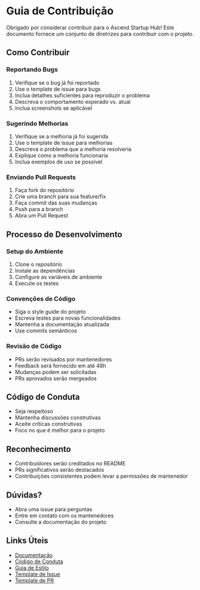 # Guia de Contribuição

Obrigado por considerar contribuir para o Ascend Startup Hub! Este documento fornece um conjunto de diretrizes para contribuir com o projeto.

## Como Contribuir

### Reportando Bugs

1. Verifique se o bug já foi reportado
2. Use o template de issue para bugs
3. Inclua detalhes suficientes para reproduzir o problema
4. Descreva o comportamento esperado vs. atual
5. Inclua screenshots se aplicável

### Sugerindo Melhorias

1. Verifique se a melhoria já foi sugerida
2. Use o template de issue para melhorias
3. Descreva o problema que a melhoria resolveria
4. Explique como a melhoria funcionaria
5. Inclua exemplos de uso se possível

### Enviando Pull Requests

1. Faça fork do repositório
2. Crie uma branch para sua feature/fix
3. Faça commit das suas mudanças
4. Push para a branch
5. Abra um Pull Request

## Processo de Desenvolvimento

### Setup do Ambiente

1. Clone o repositório
2. Instale as dependências
3. Configure as variáveis de ambiente
4. Execute os testes

### Convenções de Código

- Siga o style guide do projeto
- Escreva testes para novas funcionalidades
- Mantenha a documentação atualizada
- Use commits semânticos

### Revisão de Código

- PRs serão revisados por mantenedores
- Feedback será fornecido em até 48h
- Mudanças podem ser solicitadas
- PRs aprovados serão mergeados

## Código de Conduta

- Seja respeitoso
- Mantenha discussões construtivas
- Aceite críticas construtivas
- Foco no que é melhor para o projeto

## Reconhecimento

- Contribuidores serão creditados no README
- PRs significativos serão destacados
- Contribuições consistentes podem levar a permissões de mantenedor

## Dúvidas?

- Abra uma issue para perguntas
- Entre em contato com os mantenedores
- Consulte a documentação do projeto

## Links Úteis

- [Documentação](docs/)
- [Código de Conduta](CODE_OF_CONDUCT.md)
- [Guia de Estilo](STYLE_GUIDE.md)
- [Template de Issue](.github/ISSUE_TEMPLATE.md)
- [Template de PR](.github/PULL_REQUEST_TEMPLATE.md) 